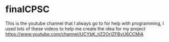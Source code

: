 # finalCPSC

This is the youtube channel that I always
go to for help with programming, I used
lots of these videos to help me create
the idea for my project
https://www.youtube.com/channel/UCYbK_tjZ2OrIZFBvU6CCMiA
